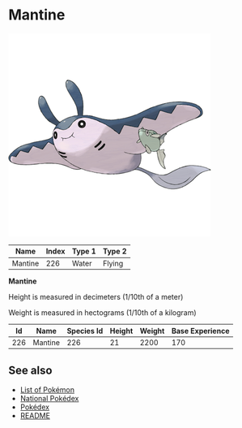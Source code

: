 # Mantine


![Mantine](images/226.png)

| **Name** | **Index** | **Type 1** | **Type 2** |
|----|----|----|----|
| Mantine | 226 | Water | Flying  |

**Mantine** 


Height is measured in decimeters (1/10th of a meter)

Weight is measured in hectograms (1/10th of a kilogram)

| **Id** | **Name** | **Species Id** | **Height** | **Weight** | **Base Experience** |
|--------|----------|----------------|------------|------------|---------------------|
| 226 | Mantine | 226 | 21 | 2200 | 170 |


## See also

- [List of Pokémon](../pokemon.md)
- [National Pokédex](../national_pokedex.md)
- [Pokédex](../pokedex.md)
- [README](../README.md)
